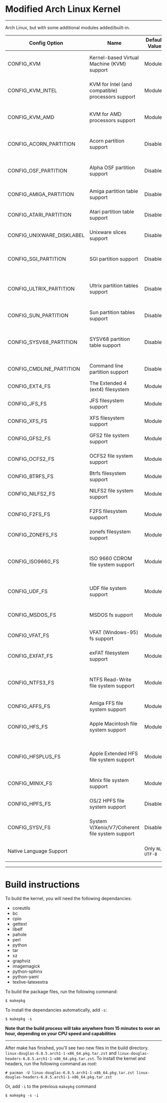 # Modified Arch Linux Kernel
---
Arch Linux, but with some additional modules added/built-in.

| Config Option | Name | Default Value | New Value | Description (Reason) |
| ------------- | ---- | ------------- | --------- | -------------------- |
| CONFIG_KVM | Kernel-based Virtual Machine (KVM) support | Module | Built-In | Removes the need for additional `kvm` option in initramfs/modprobe |
| CONFIG_KVM_INTEL | KVM for Intel (and compatible) processors support | Module | Built-In | Removes the need for additional `kvm-intel` option in initramfs/modprobe |
| CONFIG_KVM_AMD | KVM for AMD processors support | Module | Built-In | Removes the need for additional `kvm-amd` option in initramfs/modprobe |
| CONFIG_ACORN_PARTITION | Acorn partition support | Disabled | Enabled (Including all suboptions) | Adds support for devices formatted under Acorn operating systems |
| CONFIG_OSF_PARTITION | Alpha OSF partition support | Disabled | Enabled | Adds support for devices partitioned on an Alpha machine |
| CONFIG_AMIGA_PARTITION | Amiga partition table support | Disabled | Enabled | Adds support for devices partitioned under AmigaOS |
| CONFIG_ATARI_PARTITION | Atari partition table support | Disabled | Enabled | Adds support for devices partitioned under the Atari OS |
| CONFIG_UNIXWARE_DISKLABEL | Unixware slices support | Disabled | Enabled | Adds support for devices partitioned with UnixWare |
| CONFIG_SGI_PARTITION | SGI partition support | Disabled | Enabled | Adds support for devices partitioned with an SGI machine |
| CONFIG_ULTRIX_PARTITION | Ultrix partition tables support | Disabled | Enabled | Adds support for the partition table used by DEC (now Compaq) Ultrix machines |
| CONFIG_SUN_PARTITION | Sun partition tables support | Disabled | Enabled | Adds support for devices used by SunOS |
| CONFIG_SYSV68_PARTITION | SYSV68 partition table support | Disabled | Enabled | Adds support for devices used by Motorola Delta machines using sysv68 |
| CONFIG_CMDLINE_PARTITION | Command line partition support | Disabled | Enabled | Allows user to read partition table from bootargs |
| CONFIG_EXT4_FS | The Extended 4 (ext4) filesystem | Module | Built-In | Adds support for the ext4 file system |
| CONFIG_JFS_FS | JFS filesystem support | Module | Built-In | Adds support for IBM's Journaled Filesystem |
| CONFIG_XFS_FS | XFS filesystem support | Module | Built-In | Adds support for the XFS filesystem |
| CONFIG_GFS2_FS | GFS2 file system support | Module | Built-In | Adds support for the GFS2 filesystem | 
| CONFIG_OCFS2_FS | OCFS2 file system support | Module | Built-In | Adds support for the OCFS2 filesystem |
| CONFIG_BTRFS_FS | Btrfs filesystem support | Module | Built-In | Adds support for the Btrfs filesystem |
| CONFIG_NILFS2_FS | NILFS2 file system support | Module | Built-In | Adds support for the NILFS2 filesystem |
| CONFIG_F2FS_FS | F2FS filesystem support | Module | Built-In | Adds support for the F2FS filesystem |
| CONFIG_ZONEFS_FS | zonefs filesystem support | Module | Built-In | Adds support for the zonefs filesystem |
| CONFIG_ISO9660_FS | ISO 9660 CDROM file system support | Module | Built-In | Builds support for the standard CD-ROM filesystem directly into the kernel |
| CONFIG_UDF_FS | UDF file system support | Module | Built-In | Builds support for UDF file system directly into the kernel |
| CONFIG_MSDOS_FS | MSDOS fs support | Module | Built-In | Builds MS-DOS filesystem support into the kernel |
| CONFIG_VFAT_FS | VFAT (Windows-95) fs support | Module | Built-In | Builds Windows 95 filesystem support into the kernel |
| CONFIG_EXFAT_FS | exFAT filesystem support | Module | Built-In | Builds exFAT filesystem support into the kernel |
| CONFIG_NTFS3_FS | NTFS Read-Write file system support | Module | Built-In | Builds NTFS support into the kernel with the ability to read AND write |
| CONFIG_AFFS_FS | Amiga FFS file system support | Module | Built-In | Builds FFS support into the kernel |
| CONFIG_HFS_FS | Apple Macintosh file system support | Module | Built-In | Adds support to mount Mac-formatted floppy disks |
| CONFIG_HFSPLUS_FS | Apple Extended HFS file system support | Module | Built-In | Adds support to mount Mac-formatted hard drive partitions with full RW access |
| CONFIG_MINIX_FS | Minix file system support | Module | Built-In | Adds support for the minix file system |
| CONFIG_HPFS_FS | OS/2 HPFS file system support | Disabled | Built-In | Adds support to mount IBM OS/2 HPFS partitions |
| CONFIG_SYSV_FS | System V/Xenix/V7/Coherent file system support | Disabled | Built-In | Adds support to mount and Read-Write SysV filesystems |
| Native Language Support | | Only `NLS UTF-8` | All options Built-In | Adds support for all available locales in the filesystem |

---
# Build instructions

To build the kernel, you will need the following dependancies:
- coreutils
- bc
- cpio
- gettext
- libelf
- pahole
- perl
- python
- tar
- xz
- graphviz
- imagemagick
- python-sphinx
- python-yaml
- texlive-latexextra

To build the package files, run the following command:
```
$ makepkg
```
To install the dependancies automatically, add `-s`:
```
$ makepkg -s
```
**Note that the build process will take anywhere from 15 minutes to over an hour, depending on your CPU speed and capabilities**

---
After make has finished, you'll see two new files in the build directory. `linux-douglas-6.8.5.arch1-1-x86_64.pkg.tar.zst` and `linux-douglas-headers-6.8.5.arch1-1-x86_64.pkg.tar.zst`.
To install the kernel and headers, run the following command as root:
```
# pacman -U linux-douglas-6.8.5.arch1-1-x86_64.pkg.tar.zst linux-douglas-headers-6.8.5.arch1-1-x86_64.pkg.tar.zst
```
Or, add `-i` to the previous `makepkg` command
```
$ makepkg -s -i
```
